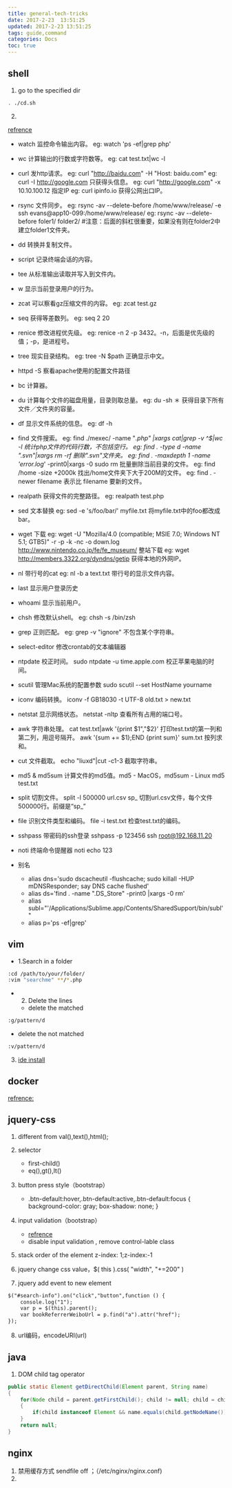 ```yaml
---
title: general-tech-tricks
date: 2017-2-23  13:51:25
updated: 2017-2-23 13:51:25
tags: guide,command
categories: Docs
toc: true
---
```


## shell

1. go to the specified dir
```bash
. ./cd.sh
```

2. 
[refrence](https://liuxd.github.io/posts/Command.html)

- watch 监控命令输出内容。
eg: watch 'ps -ef|grep php'
- wc 计算输出的行数或字符数等。
eg: cat test.txt|wc -l
- curl 发http请求。
eg: curl "http://baidu.com" -H "Host: baidu.com"
eg: curl -I http://google.com 只获得头信息。
eg: curl "http://google.com" -x 10.10.100.12 指定IP
eg: curl ipinfo.io 获得公网出口IP。
- rsync 文件同步。
eg: rsync -av --delete-before /home/www/release/ -e ssh evans@app10-099:/home/www/release/
eg: rsync -av --delete-before foler1/ folder2/ #注意：后面的斜杠很重要，如果没有则在folder2中建立folder1文件夹。
- dd 转换并复制文件。
- script 记录终端会话的内容。
- tee 从标准输出读取并写入到文件内。
- w 显示当前登录用户的行为。
- zcat 可以察看gz压缩文件的内容。
eg: zcat test.gz
- seq 获得等差数列。
eg: seq 2 20
- renice 修改进程优先级。
eg: renice -n 2 -p 3432。-n，后面是优先级的值；-p，是进程号。
- tree 现实目录结构。
eg: tree -N $path 正确显示中文。
- httpd -S 察看apache使用的配置文件路径
- bc 计算器。
- du 计算每个文件的磁盘用量，目录则取总量。
eg: du -sh ＊ 获得目录下所有文件／文件夹的容量。
- df 显示文件系统的信息。
eg: df -h
- find 文件搜索。
eg: find ./mexec/ -name "*.php" |xargs cat|grep -v ^$|wc -l 统计php文件的代码行数，不包括空行。
eg: find . -type d -name ".svn"|xargs rm -rf 删除".svn"文件夹。
eg: find . -maxdepth 1 -name 'error.log*' -print0|xargs -0 sudo rm 批量删除当前目录的文件。
eg: find /home -size +2000k 找出/home文件夹下大于200M的文件。
eg: find . -newer filename 表示比 filename 要新的文件。
- realpath 获得文件的完整路径。
eg: realpath test.php
- sed 文本替换
eg: sed -e 's/foo/bar/' myfile.txt 将myfile.txt中的foo都改成bar。
- wget 下载
eg: wget -U "Mozilla/4.0 \(compatible; MSIE 7.0; Windows NT 5.1; GTB5\)" -r -p -k -nc -o down.log http://www.nintendo.co.jp/fe/fe_museum/ 整站下载
eg: wget http://members.3322.org/dyndns/getip 获得本地的外网IP。
- nl 带行号的cat
eg: nl -b a text.txt 带行号的显示文件内容。
- last 显示用户登录历史
- whoami 显示当前用户。
- chsh 修改默认shell。
eg: chsh -s /bin/zsh
- grep 正则匹配。
eg: grep -v "ignore" 不包含某个字符串。
- select-editor 修改crontab的文本编辑器
- ntpdate 校正时间。
sudo ntpdate -u time.apple.com 校正苹果电脑的时间。
- scutil 管理Mac系统的配置参数
sudo scutil --set HostName yourname
- iconv 编码转换。
iconv -f GB18030 -t UTF-8 old.txt > new.txt
- netstat 显示网络状态。
netstat -nltp 查看所有占用的端口号。
- awk 字符串处理。
cat test.txt|awk '{print $1","$2}' 打印test.txt的第一列和第二列，用逗号隔开。
awk '{sum += $1};END {print sum}' sum.txt 按列求和。
- cut 文件截取。
echo "liuxd"|cut -c1-3 截取字符串。
- md5 & md5sum 计算文件的md5值。md5 - MacOS，md5sum - Linux
md5 test.txt
- split 切割文件。
split -l 500000 url.csv sp_ 切割url.csv文件，每个文件500000行。前缀是“sp_”
- file 识别文件类型和编码。
file -i test.txt 检查test.txt的编码。
- sshpass 带密码的ssh登录
sshpass -p 123456 ssh root@192.168.11.20
- noti 终端命令提醒器
noti echo 123

- 别名
	- alias dns='sudo dscacheutil -flushcache; sudo killall -HUP mDNSResponder; say DNS cache flushed'
	- alias ds='find . -name ".DS_Store" -print0 |xargs -0 rm'
	- alias subl="'/Applications/Sublime.app/Contents/SharedSupport/bin/subl'"
	- alias p='ps -ef|grep'






## vim
- 1.Search in a folder
```bash
:cd /path/to/your/folder/
:vim "searchme" **/*.php
```

- 2. Delete the lines

    - delete the matched
```bash
:g/pattern/d
```
   -  delete the not matched
```bash
:v/pattern/d
```
3. [ide install]( https://github.com/liuxd/VimIDE.git)

## docker
[refrence:](https://liuxd.github.io/posts/Docker.html)


## jquery-css

1. different from val(),text(),html();

2. selector
	- first-child()
	- eq(),gt(),lt()

3. button press style（bootstrap）
	- .btn-default:hover,.btn-default:active,.btn-default:focus {
		  background-color: gray;
		  box-shadow: none;
  }

4. input validation（bootstrap）
	- [refrence](https://stackoverflow.com/questions/32933165/validate-input-fields-on-bootstrap-modal-window-button-clicks-using-angular)
	- disable input validation , remove control-lable class
	
5. stack order of the element
		z-index: 1;z-index:-1
		
6. jquery change  css value，$( this ).css( "width", "+=200" )

7. jquery add event to new element
```html
$("#search-info").on("click","button",function () {
    console.log("1");
	var p = $(this).parent();
    var bookReferrerWeiboUrl = p.find("a").attr("href");
});
```
8. url编码，encodeURI(url)


## java
1. DOM child tag operator
```java
public static Element getDirectChild(Element parent, String name)
{
    for(Node child = parent.getFirstChild(); child != null; child = child.getNextSibling())
    {
        if(child instanceof Element && name.equals(child.getNodeName())) return (Element) child;
    }
    return null;
}
```


## nginx
1. 禁用缓存方式
	sendfile  off ；（/etc/nginx/nginx.conf)
2. 
